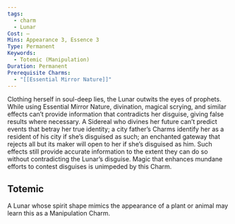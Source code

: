 ```yaml
---
tags:
  - charm
  - Lunar
Cost: —
Mins: Appearance 3, Essence 3
Type: Permanent
Keywords:
  - Totemic (Manipulation)
Duration: Permanent
Prerequisite Charms:
  - "[[Essential Mirror Nature]]"
---
```

Clothing herself in soul-deep lies, the Lunar outwits the eyes of prophets. While using Essential Mirror Nature, divination, magical scrying, and similar effects can’t provide information that contradicts her disguise, giving false results where necessary. A Sidereal who divines her future can’t predict events that betray her true identity; a city father’s Charms identify her as a resident of his city if she’s disguised as such; an enchanted gateway that rejects all but its maker will open to her if she’s disguised as him. Such effects still provide accurate information to the extent they can do so without contradicting the Lunar’s disguise. Magic that enhances mundane efforts to contest disguises is unimpeded by this Charm. 
## Totemic 

A Lunar whose spirit shape mimics the appearance of a plant or animal may learn this as a Manipulation Charm.